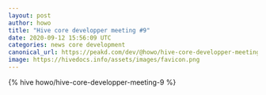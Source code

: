 ```yaml
---
layout: post
author: howo
title: "Hive core developper meeting #9"
date: 2020-09-12 15:56:09 UTC
categories: news core development
canonical_url: https://peakd.com/dev/@howo/hive-core-developper-meeting-9
image: https://hivedocs.info/assets/images/favicon.png
---
```

{% hive howo/hive-core-developper-meeting-9 %}
